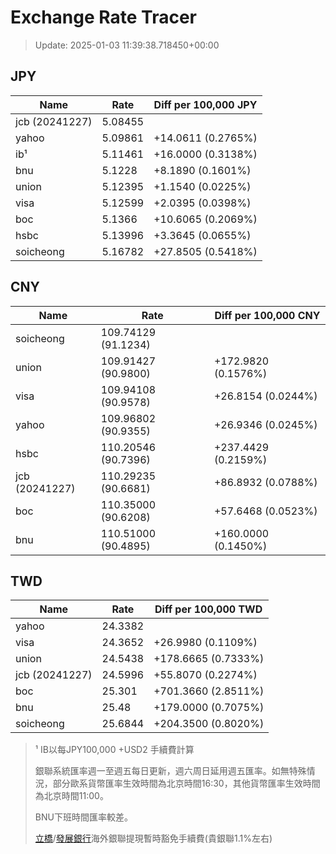 # Exchange Rate Tracer

> Update: 2025-01-03 11:39:38.718450+00:00

## JPY

| Name           |    Rate | Diff per 100,000 JPY   |
|----------------|---------|------------------------|
| jcb (20241227) | 5.08455 |                        |
| yahoo          | 5.09861 | +14.0611 (0.2765%)     |
| ib¹            | 5.11461 | +16.0000 (0.3138%)     |
| bnu            | 5.1228  | +8.1890 (0.1601%)      |
| union          | 5.12395 | +1.1540 (0.0225%)      |
| visa           | 5.12599 | +2.0395 (0.0398%)      |
| boc            | 5.1366  | +10.6065 (0.2069%)     |
| hsbc           | 5.13996 | +3.3645 (0.0655%)      |
| soicheong      | 5.16782 | +27.8505 (0.5418%)     |

## CNY

| Name           | Rate                | Diff per 100,000 CNY   |
|----------------|---------------------|------------------------|
| soicheong      | 109.74129	(91.1234) |                        |
| union          | 109.91427	(90.9800) | +172.9820 (0.1576%)    |
| visa           | 109.94108	(90.9578) | +26.8154 (0.0244%)     |
| yahoo          | 109.96802	(90.9355) | +26.9346 (0.0245%)     |
| hsbc           | 110.20546	(90.7396) | +237.4429 (0.2159%)    |
| jcb (20241227) | 110.29235	(90.6681) | +86.8932 (0.0788%)     |
| boc            | 110.35000	(90.6208) | +57.6468 (0.0523%)     |
| bnu            | 110.51000	(90.4895) | +160.0000 (0.1450%)    |

## TWD

| Name           |    Rate | Diff per 100,000 TWD   |
|----------------|---------|------------------------|
| yahoo          | 24.3382 |                        |
| visa           | 24.3652 | +26.9980 (0.1109%)     |
| union          | 24.5438 | +178.6665 (0.7333%)    |
| jcb (20241227) | 24.5996 | +55.8070 (0.2274%)     |
| boc            | 25.301  | +701.3660 (2.8511%)    |
| bnu            | 25.48   | +179.0000 (0.7075%)    |
| soicheong      | 25.6844 | +204.3500 (0.8020%)    |


> ¹ IB以每JPY100,000 +USD2 手續費計算
>
> 銀聯系統匯率週一至週五每日更新，週六周日延用週五匯率。如無特殊情況，部分歐系貨幣匯率生效時間為北京時間16:30，其他貨幣匯率生效時間為北京時間11:00。
>
> BNU下班時間匯率較差。
>
> [立橋](https://www.wlbank.com.mo/uploads/ueditor/file/20181211/1544536513900230.pdf)/[發展銀行](https://www.mdb.com.mo/Service_Charges_20230728.pdf)海外銀聯提現暫時豁免手續費(貴銀聯1.1%左右)

